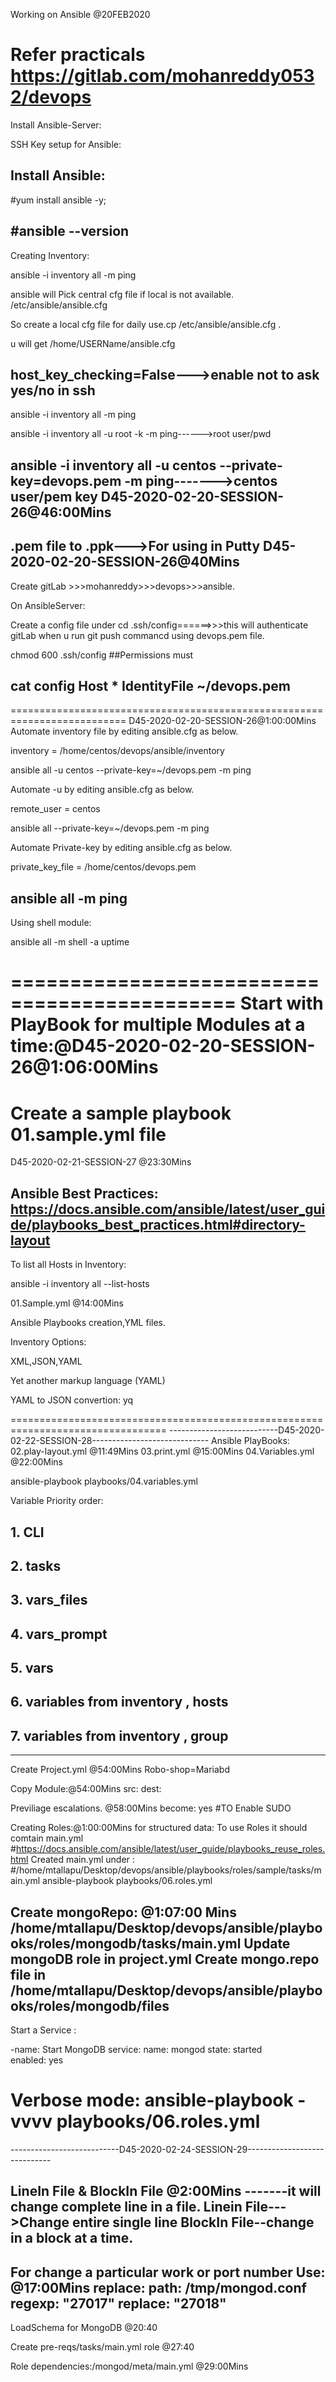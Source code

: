 Working on Ansible @20FEB2020

Refer practicals 
https://gitlab.com/mohanreddy0532/devops
=============================================
Install Ansible-Server:

SSH Key setup for Ansible:

Install Ansible:
-------
#yum install ansible -y;

#ansible --version
-------
Creating Inventory:

ansible -i inventory all -m ping

ansible will Pick central cfg file if local is not available.  /etc/ansible/ansible.cfg

So create a local cfg file for daily use.cp /etc/ansible/ansible.cfg . 

u will get /home/USERName/ansible.cfg

host_key_checking=False--->enable not to ask yes/no in ssh
-------
ansible -i inventory all -m ping

ansible -i inventory all -u root -k -m ping------>root user/pwd

ansible -i inventory all -u centos --private-key=devops.pem -m ping------->centos user/pem key  D45-2020-02-20-SESSION-26@46:00Mins
-------

.pem file to .ppk--->For using in Putty D45-2020-02-20-SESSION-26@40Mins
---------
Create gitLab >>>mohanreddy>>>devops>>>ansible.

On AnsibleServer:

Create a config file under cd .ssh/config======>>>this will authenticate gitLab when u run git push commancd using devops.pem file.

chmod 600 .ssh/config ##Permissions must

cat config
Host *
   IdentityFile ~/devops.pem
   ---------------------



==========================================================================
D45-2020-02-20-SESSION-26@1:00:00Mins
Automate inventory file by editing ansible.cfg as below.

inventory       = /home/centos/devops/ansible/inventory

ansible all -u centos --private-key=~/devops.pem -m ping


Automate -u <User> by editing ansible.cfg as below.

remote_user = centos

ansible all --private-key=~/devops.pem -m ping

Automate Private-key by editing ansible.cfg as below.

private_key_file = /home/centos/devops.pem

ansible all -m ping
---------------------------------
Using shell module:

ansible all -m shell -a uptime

=============================================
Start with PlayBook for multiple Modules at a time:@D45-2020-02-20-SESSION-26@1:06:00Mins
=======================================================
Create a sample playbook 01.sample.yml file
=======================================

D45-2020-02-21-SESSION-27 @23:30Mins

Ansible Best Practices: https://docs.ansible.com/ansible/latest/user_guide/playbooks_best_practices.html#directory-layout
------------
To list all Hosts in Inventory:

ansible -i inventory all --list-hosts

01.Sample.yml  @14:00Mins

Ansible Playbooks creation,YML files.

Inventory Options:

XML,JSON,YAML

Yet another markup language (YAML)

YAML to JSON convertion: yq

=================================================================================
---------------------------D45-2020-02-22-SESSION-28-----------------------------
Ansible PlayBooks:
02.play-layout.yml @11:49Mins
03.print.yml    @15:00Mins
04.Variables.yml @22:00Mins

ansible-playbook playbooks/04.variables.yml

Variable Priority order:
## 1. CLI 
## 2. tasks
## 3. vars_files 
## 4. vars_prompt 
## 5. vars 
## 6. variables from inventory , hosts 
## 7. variables from inventory , group 
--------------------------------------------------

Create Project.yml  @54:00Mins
Robo-shop=Mariabd

Copy Module:@54:00Mins
src:  dest:

Previliage escalations. @58:00Mins
become: yes #TO Enable SUDO

Creating Roles:@1:00:00Mins for structured data:
To use Roles it should comtain main.yml #https://docs.ansible.com/ansible/latest/user_guide/playbooks_reuse_roles.html
Created main.yml under : #/home/mtallapu/Desktop/devops/ansible/playbooks/roles/sample/tasks/main.yml
ansible-playbook playbooks/06.roles.yml

Create mongoRepo: @1:07:00 Mins
/home/mtallapu/Desktop/devops/ansible/playbooks/roles/mongodb/tasks/main.yml
Update mongoDB role in project.yml
Create mongo.repo file in /home/mtallapu/Desktop/devops/ansible/playbooks/roles/mongodb/files
----
Start a Service :

-name: Start MongoDB
  service:
    name:  mongod
    state: started  
    enabled: yes

Verbose mode: ansible-playbook -vvvv playbooks/06.roles.yml    
=================================================================================
---------------------------D45-2020-02-24-SESSION-29-----------------------------

LineIn File & BlockIn File @2:00Mins -------it will change complete line in a file.
Linein File--->Change entire single line
BlockIn File--change in a block at a time.
----
For change a particular work or port number Use: @17:00Mins
replace:
          path: /tmp/mongod.conf
          regexp: "27017"
          replace: "27018" 
---------
LoadSchema for MongoDB @20:40

Create pre-reqs/tasks/main.yml role @27:40

Role dependencies:/mongod/meta/main.yml @29:00Mins